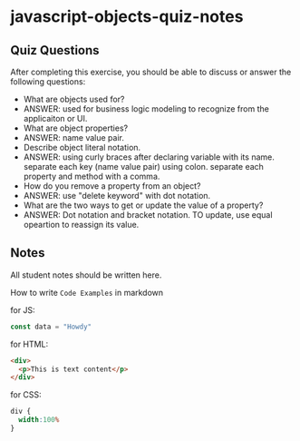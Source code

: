 # javascript-objects-quiz-notes

## Quiz Questions

After completing this exercise, you should be able to discuss or answer the following questions:

- What are objects used for?
- ANSWER: used for business logic modeling to recognize from the applicaiton or UI.
- What are object properties?
- ANSWER: name value pair.
- Describe object literal notation.
- ANSWER: using curly braces after declaring variable with its name. separate each key (name value pair) using colon. separate each property and method with a comma.
- How do you remove a property from an object?
- ANSWER: use "delete keyword" with dot notation.
- What are the two ways to get or update the value of a property?
- ANSWER: Dot notation and bracket notation. TO update, use equal opeartion to reassign its value.

## Notes

All student notes should be written here.


How to write `Code Examples` in markdown

for JS:
```javascript
const data = "Howdy"
```

for HTML:
```html
<div>
  <p>This is text content</p>
</div>
```

for CSS:
```css
div {
  width:100%
}
```
